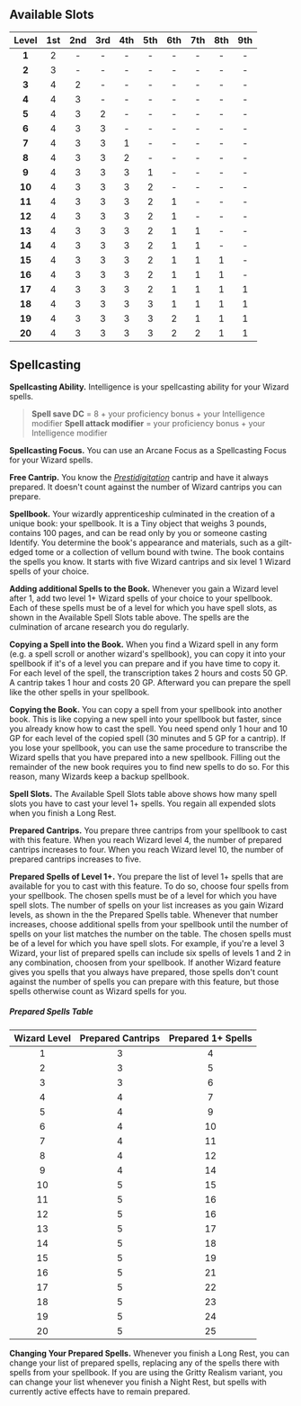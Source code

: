 
## Available Slots

| Level  | 1st | 2nd | 3rd | 4th | 5th | 6th | 7th | 8th | 9th |
| :----: | :-: | :-: | :-: | :-: | :-: | :-: | :-: | :-: | :-: |
| **1**  |  2  |  -  |  -  |  -  |  -  |  -  |  -  |  -  |  -  |
| **2**  |  3  |  -  |  -  |  -  |  -  |  -  |  -  |  -  |  -  |
| **3**  |  4  |  2  |  -  |  -  |  -  |  -  |  -  |  -  |  -  |
| **4**  |  4  |  3  |  -  |  -  |  -  |  -  |  -  |  -  |  -  |
| **5**  |  4  |  3  |  2  |  -  |  -  |  -  |  -  |  -  |  -  |
| **6**  |  4  |  3  |  3  |  -  |  -  |  -  |  -  |  -  |  -  |
| **7**  |  4  |  3  |  3  |  1  |  -  |  -  |  -  |  -  |  -  |
| **8**  |  4  |  3  |  3  |  2  |  -  |  -  |  -  |  -  |  -  |
| **9**  |  4  |  3  |  3  |  3  |  1  |  -  |  -  |  -  |  -  |
| **10** |  4  |  3  |  3  |  3  |  2  |  -  |  -  |  -  |  -  |
| **11** |  4  |  3  |  3  |  3  |  2  |  1  |  -  |  -  |  -  |
| **12** |  4  |  3  |  3  |  3  |  2  |  1  |  -  |  -  |  -  |
| **13** |  4  |  3  |  3  |  3  |  2  |  1  |  1  |  -  |  -  |
| **14** |  4  |  3  |  3  |  3  |  2  |  1  |  1  |  -  |  -  |
| **15** |  4  |  3  |  3  |  3  |  2  |  1  |  1  |  1  |  -  |
| **16** |  4  |  3  |  3  |  3  |  2  |  1  |  1  |  1  |  -  |
| **17** |  4  |  3  |  3  |  3  |  2  |  1  |  1  |  1  |  1  |
| **18** |  4  |  3  |  3  |  3  |  3  |  1  |  1  |  1  |  1  |
| **19** |  4  |  3  |  3  |  3  |  3  |  2  |  1  |  1  |  1  |
| **20** |  4  |  3  |  3  |  3  |  3  |  2  |  2  |  1  |  1  |



## Spellcasting 

**Spellcasting Ability.** Intelligence is your spellcasting ability for your Wizard spells.

> **Spell save DC** = 8 + your proficiency bonus + your Intelligence modifier
> **Spell attack modifier** = your proficiency bonus + your Intelligence modifier

**Spellcasting Focus.** You can use an Arcane Focus as a Spellcasting Focus for your Wizard spells.

**Free Cantrip.** You know the *[Prestidigitation](https://lolindhir.github.io/PnP/spells/Prestidigitation)* cantrip and have it always prepared. It doesn't count against the number of Wizard cantrips you can prepare.

**Spellbook.** Your wizardly apprenticeship culminated in the creation of a unique book: your spellbook. It is a Tiny object that weighs 3 pounds, contains 100 pages, and can be read only by you or someone casting Identify. You determine the book's appearance and materials, such as a gilt-edged tome or a collection of vellum bound with twine.
The book contains the spells you know. It starts with five Wizard cantrips and six level 1 Wizard spells of your choice.

**Adding additional Spells to the Book.** Whenever you gain a Wizard level after 1, add two level 1+ Wizard spells of your choice to your spellbook. Each of these spells must be of a level for which you have spell slots, as shown in the Available Spell Slots table above. The spells are the culmination of arcane research you do regularly.

**Copying a Spell into the Book.** When you find a Wizard spell in any form (e.g. a spell scroll or another wizard's spellbook), you can copy it into your spellbook if it's of a level you can prepare and if you have time to copy it. For each level of the spell, the transcription takes 2 hours and costs 50 GP. A cantrip takes 1 hour and costs 20 GP. Afterward you can prepare the spell like the other spells in your spellbook.



**Copying the Book.** You can copy a spell from your spellbook into another book. This is like copying a new spell into your spellbook but faster, since you already know how to cast the spell. You need spend only 1 hour and 10 GP for each level of the copied spell (30 minutes and 5 GP for a cantrip).
If you lose your spellbook, you can use the same procedure to transcribe the Wizard spells that you have prepared into a new spellbook. Filling out the remainder of the new book requires you to find new spells to do so. For this reason, many Wizards keep a backup spellbook.


**Spell Slots.** The Available Spell Slots table above shows how many spell slots you have to cast your level 1+ spells.
You regain all expended slots when you finish a Long Rest.

**Prepared Cantrips.** You prepare three cantrips from your spellbook to cast with this feature.
When you reach Wizard level 4, the number of prepared cantrips increases to four. When you reach Wizard level 10, the number of prepared cantrips increases to five.

**Prepared Spells of Level 1+.** You prepare the list of level 1+ spells that are available for you to cast with this feature. To do so, choose four spells from your spellbook. The chosen spells must be of a level for which you have spell slots.
The number of spells on your list increases as you gain Wizard levels, as shown in the the Prepared Spells table. Whenever that number increases, choose additional spells from your spellbook until the number of spells on your list matches the number on the table. The chosen spells must be of a level for which you have spell slots. For example, if you're a level 3 Wizard, your list of prepared spells can include six spells of levels 1 and 2 in any combination, choosen from your spellbook.
If another Wizard feature gives you spells that you always have prepared, those spells don't count against the number of spells you can prepare with this feature, but those spells otherwise count as Wizard spells for you.

##### Prepared Spells Table
| Wizard Level | Prepared Cantrips | Prepared 1+ Spells |
| :----------: | :---------------: | :----------------: |
|      1       |         3         |         4          |
|      2       |         3         |         5          |
|      3       |         3         |         6          |
|      4       |         4         |         7          |
|      5       |         4         |         9          |
|      6       |         4         |         10         |
|      7       |         4         |         11         |
|      8       |         4         |         12         |
|      9       |         4         |         14         |
|      10      |         5         |         15         |
|      11      |         5         |         16         |
|      12      |         5         |         16         |
|      13      |         5         |         17         |
|      14      |         5         |         18         |
|      15      |         5         |         19         |
|      16      |         5         |         21         |
|      17      |         5         |         22         |
|      18      |         5         |         23         |
|      19      |         5         |         24         |
|      20      |         5         |         25         |

**Changing Your Prepared Spells.** Whenever you finish a Long Rest, you can change your list of prepared spells, replacing any of the spells there with spells from your spellbook.
If you are using the Gritty Realism variant, you can change your list whenever you finish a Night Rest, but spells with currently active effects have to remain prepared.


